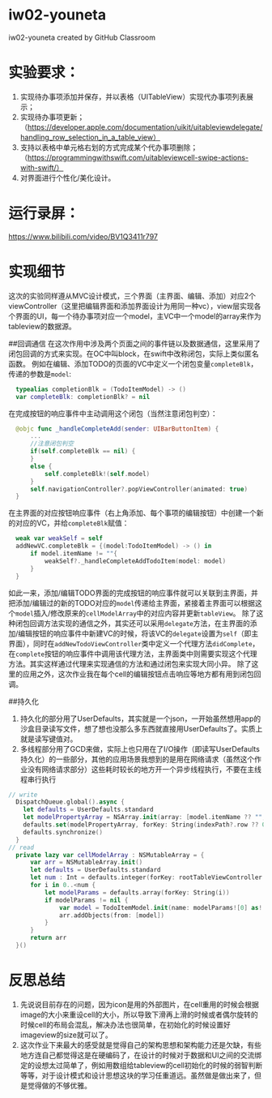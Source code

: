 # iw02-youneta
iw02-youneta created by GitHub Classroom
# 实验要求：
1. 实现待办事项添加并保存，并以表格（UITableView）实现代办事项列表展示；
2. 实现待办事项更新；（https://developer.apple.com/documentation/uikit/uitableviewdelegate/handling_row_selection_in_a_table_view）
3. 支持以表格中单元格右划的方式完成某个代办事项删除；（https://programmingwithswift.com/uitableviewcell-swipe-actions-with-swift/）
4. 对界面进行个性化/美化设计。
# 运行录屏：
https://www.bilibili.com/video/BV1Q3411r797
# 实现细节
这次的实验同样遵从MVC设计模式，三个界面（主界面、编辑、添加）对应2个viewController（这里把编辑界面和添加界面设计为用同一种vc），view层实现各个界面的UI，每一个待办事项对应一个model，主VC中一个model的array来作为tableview的数据源。

##回调通信
在这次作用中涉及两个页面之间的事件链以及数据通信，这里采用了闭包回调的方式来实现。在OC中叫block，在swift中改称闭包，实际上类似匿名函数。
例如在编辑、添加TODO的页面的VC中定义一个闭包变量`completeBlk`，传递的参数是`model`:
``` swift
  typealias completionBlk = (TodoItemModel) -> ()
  var completeBlk: completionBlk? = nil
```
在完成按钮的响应事件中主动调用这个闭包（当然注意闭包判空）：
``` swift
  @objc func _handleCompleteAdd(sender: UIBarButtonItem) {
      ...
      //注意闭包判空
      if(self.completeBlk == nil) {
      }
      else {
          self.completeBlk!(self.model)
      }
      self.navigationController?.popViewController(animated: true)
  }
```
在主界面的对应按钮响应事件（右上角添加、每个事项的编辑按钮）中创建一个新的对应的VC，并给`completeBlk`赋值：
``` swift 
  weak var weakSelf = self
  addNewVC.completeBlk = {(model:TodoItemModel) -> () in
      if model.itemName != ""{
          weakSelf?._handleCompleteAddTodoItem(model: model)
      }
  }
```
如此一来，添加/编辑TODO界面的完成按钮的响应事件就可以关联到主界面，并把添加/编辑过的新的TODO对应的`model`传递给主界面，紧接着主界面可以根据这个`model`插入/修改原来的`cellModelArray`中的对应内容并更新`tableView`。
除了这种闭包回调方法实现的通信之外，其实还可以采用`delegate`方法，在主界面的添加/编辑按钮的响应事件中新建VC的时候，将该VC的`delegate`设置为`self`（即主界面），同时在`addNewTodoViewController`类中定义一个代理方法`didComplete`，在`complete`按钮的响应事件中调用该代理方法，主界面类中则需要实现这个代理方法。其实这样通过代理来实现通信的方法和通过闭包来实现大同小异。
除了这里的应用之外，这次作业我在每个cell的编辑按钮点击响应等地方都有用到闭包回调。


##持久化
1. 持久化的部分用了UserDefaults，其实就是一个json，一开始虽然想用app的沙盒目录读写文件，想了想也没那么多东西就直接用UserDefaults了。实质上就是读写键值对。
2. 多线程部分用了GCD来做，实际上也只用在了I/O操作（即读写UserDefaults持久化）的一些部分，其他的应用场景我想到的是用在网络请求（虽然这个作业没有网络请求部分）这些耗时较长的地方开一个异步线程执行，不要在主线程串行执行
``` swift 
// write
  DispatchQueue.global().async {
    let defaults = UserDefaults.standard
    let modelPropertyArray = NSArray.init(array: [model.itemName ?? "", model.date ?? Date.now, model.check ?? false, model.itemDescription ?? ""])
    defaults.set(modelPropertyArray, forKey: String(indexPath?.row ?? 0))
    defaults.synchronize()
  }
// read
  private lazy var cellModelArray : NSMutableArray = {
      var arr = NSMutableArray.init()
      let defaults = UserDefaults.standard
      let num : Int = defaults.integer(forKey: rootTableViewController.rowsNumberKey)
      for i in 0..<num {
          let modelParams = defaults.array(forKey: String(i))
          if modelParams != nil {
              var model = TodoItemModel.init(name: modelParams![0] as! String, date: modelParams![1] as! Date, check: modelParams![2] as! Bool, description: modelParams![3] as! String)
              arr.addObjects(from: [model])
          }
      }
      return arr
  }()

```



# 反思总结
1. 先说说目前存在的问题，因为icon是用的外部图片，在cell重用的时候会根据image的大小来重设cell的大小，所以导致下滑再上滑的时候或者偶尔旋转的时候cell的布局会混乱，解决办法也很简单，在初始化的时候设置好imageview的size就可以了。
2. 这次作业下来最大的感受就是觉得自己的架构思想和架构能力还是欠缺，有些地方连自己都觉得这是在硬编码了，在设计的时候对于数据和UI之间的交流绑定的设想太过简单了，例如用数组给tableview的cell初始化的时候的弱智判断等等，对于设计模式和设计思想这块的学习任重道远。虽然做是做出来了，但是觉得做的不够优雅。
